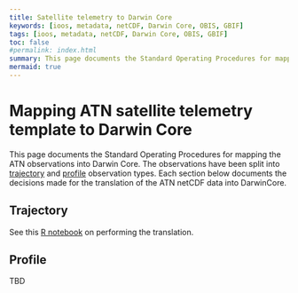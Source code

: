 ```yaml
---
title: Satellite telemetry to Darwin Core
keywords: [ioos, metadata, netCDF, Darwin Core, OBIS, GBIF]
tags: [ioos, metadata, netCDF, Darwin Core, OBIS, GBIF]
toc: false
#permalink: index.html
summary: This page documents the Standard Operating Procedures for mapping the ATN observations into Darwin Core.
mermaid: true
---
```


# Mapping ATN satellite telemetry template to Darwin Core
This page documents the Standard Operating Procedures for mapping the ATN observations into Darwin Core.
The observations have been split into [trajectory](#trajectory) and [profile](#profile) observation types.
Each section below documents the decisions made for the translation of the ATN netCDF data into DarwinCore.

## Trajectory
See this [R notebook](https://github.com/ioos/bio_data_guide/blob/main/datasets/atn_satellite_telemetry/atn_satellite_telemetry_netCDF2DwC.Rmd) on performing the translation.

## Profile
TBD